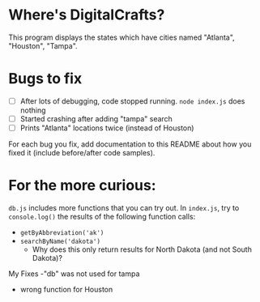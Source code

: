 # Where's DigitalCrafts?

This program displays the states which have cities named "Atlanta", "Houston", "Tampa".

# Bugs to fix

- [ ] After lots of debugging, code stopped running. `node index.js` does nothing
- [ ] Started crashing after adding "tampa" search
- [ ] Prints "Atlanta" locations twice (instead of Houston)

For each bug you fix, add documentation to this README about how you fixed it (include before/after code samples).

# For the more curious:

`db.js` includes more functions that you can try out. In `index.js`, try to `console.log()` the results of the following function calls:

- `getByAbbreviation('ak')`
- `searchByName('dakota')`
  - Why does this only return results for North Dakota (and not South Dakota)?

My Fixes
-"db" was not used for tampa
- wrong function for Houston
